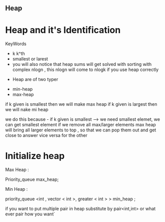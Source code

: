 ## Heap 

# Heap and it's Identification

KeyWords 
- k k^th 
- smallest or larest 
- you will also notice that heap sums will get solved with sorting with complex nlogn , this nlogn will come to nlogk if you use heap correctly

* Heap are of two typer 
- min-heap
- max-heap 

if k given is smallest then we will make max heap
if k given is largest then we will nake mi heap 

we do this because -
    if k given is smallest --> we need smallest elemet, we can get smallest element if we remove all max/larger elements max heap will bring all larger elements to top , so that we can pop them out and get close to answer 
    vice versa for the other

# Initialize heap 

Max Heap :

Priority_queue <int> max_heap;

Min Heap : 

priority_queue <int , vector < int >, greater < int > > min_heap ;

if you want to put multiple pair in heap substitute <int> by pair<int,int> or what ever pair how you want`